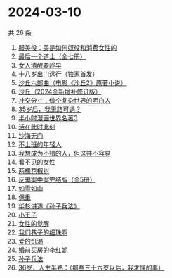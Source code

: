 # 2024-03-10

共 26 条

<!-- BEGIN WEREAD -->
<!-- 最后更新时间 2024-03-10 07:01:16 +0800 -->
1. [服美役：美是如何奴役和消费女性的](https://weread.qq.com/web/bookDetail/f4c32eb0813ab89c0g016b8b)
1. [最后一个道士（全七册）](https://weread.qq.com/web/bookDetail/1b1320507223e1791b1f1d3)
1. [女人清醒要趁早](https://weread.qq.com/web/bookDetail/2e7327605caab62e79f0fac)
1. [十八岁出门远行（独家首发）](https://weread.qq.com/web/bookDetail/23b32ed0813ab8976g017476)
1. [沙丘六部曲（电影《沙丘2》原著小说）](https://weread.qq.com/web/bookDetail/a7b321607199d7fba7bb736)
1. [沙丘（2024全新增补修订版）](https://weread.qq.com/web/bookDetail/e6032680813ab898cg010178)
1. [社交分寸：做个复杂世界的明白人](https://weread.qq.com/web/bookDetail/99132050813ab899fg0140db)
1. [35岁后，我无路可退？](https://weread.qq.com/web/bookDetail/3ec32660813ab898eg0136a2)
1. [半小时漫画世界名著3](https://weread.qq.com/web/bookDetail/d4a32840813ab777dg011f08)
1. [活在此时此刻](https://weread.qq.com/web/bookDetail/e283207071728722e28cb43)
1. [沙海无门](https://weread.qq.com/web/bookDetail/89532db072162fa4895717b)
1. [不上班的年轻人](https://weread.qq.com/web/bookDetail/15332be0813ab869eg01463b)
1. [我想成为不错的人，但这并不容易](https://weread.qq.com/web/bookDetail/45f32de0813ab898cg01475d)
1. [看不见的女性](https://weread.qq.com/web/bookDetail/f1532210813ab7439g018060)
1. [两棵花椒树](https://weread.qq.com/web/bookDetail/e1932f30813ab7f21g015fbb)
1. [反骗案中案完结版（全5册）](https://weread.qq.com/web/bookDetail/84a32180727df64784aa59b)
1. [如雪如山](https://weread.qq.com/web/bookDetail/b6232ea0729dc73eb62a3c2)
1. [保重](https://weread.qq.com/web/bookDetail/35a32880813ab7295g0177de)
1. [华杉讲透《孙子兵法》](https://weread.qq.com/web/bookDetail/df53233058b19fdf50fa893)
1. [小王子](https://weread.qq.com/web/bookDetail/62a32bd0726a673262afe98)
1. [女性的觉醒](https://weread.qq.com/web/bookDetail/fff32170813ab6f77g01169e)
1. [我们巷子的细珠啊](https://weread.qq.com/web/bookDetail/e9632490813ab8976g010e69)
1. [爱的饥渴](https://weread.qq.com/web/bookDetail/97d32bd0813ab67dag015a37)
1. [婚前买房的李红妮](https://weread.qq.com/web/bookDetail/a56323f0813ab8752g01251c)
1. [孙子兵法](https://weread.qq.com/web/bookDetail/e7f321405c6f01e7f51f077)
1. [36岁，人生半熟：（那些三十六岁以后，我才懂的事）](https://weread.qq.com/web/bookDetail/fad32f7071e95cedfad1b67)
<!-- END WEREAD -->